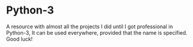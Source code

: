# Python-3

A resource with almost all the projects I did until I got professional in Python-3,
It can be used everywhere, provided that the name is specified.  Good luck!
